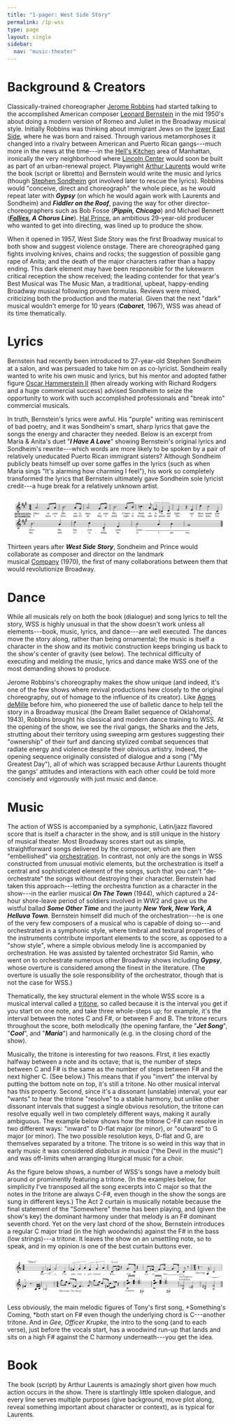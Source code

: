 ```yaml
---
title: "1-pager: West Side Story"
permalink: /1p-wss
type: page
layout: single
sidebar:
  nav: "music-theater"
---
```


# Background & Creators


Classically-trained choreographer [Jerome Robbins](http://en.wikipedia.org/wiki/Jerome_Robbins) had started talking to the accomplished American composer [Leonard Bernstein](http://en.wikipedia.org/wiki/Leonard_Bernstein) in the mid 1950's about doing a modern version of Romeo and Juliet in the Broadway musical style. Initially Robbins was thinking about immigrant Jews on the [lower East Side](http://en.wikipedia.org/wiki/Lower_East_Side), where he was born and raised. Through various metamorphoses it changed into a rivalry between American and Puerto Rican gangs---much more in the news at the time---in the [Hell's Kitchen](http://en.wikipedia.org/wiki/Hell%27s_Kitchen%2C_Manhattan) area of Manhattan, ironically the very neighborhood where [Lincoln Center](http://en.wikipedia.org/wiki/Lincoln_Center) would soon be built as part of an urban-renewal project. Playwright [Arthur Laurents](http://en.wikipedia.org/wiki/Arthur_Laurents) would write the book (script or libretto) and Bernstein would write the music and lyrics (though [Stephen Sondheim](http://en.wikipedia.org/wiki/Stephen_Sondheim) got involved later to rescue the lyrics). Robbins would "conceive, direct and choreograph" the whole piece, as he would repeat later with ***Gypsy*** (on which he would again work with Laurents and Sondheim) and ***Fiddler on the Roof***, paving the way for other director-choreographers such as Bob Fosse (***Pippin, Chicago***) and Michael Bennett (***[Follies](http://www.armandofox.com/music-theater/follies), A Chorus Line***). [Hal Prince](http://en.wikipedia.org/wiki/Harold_Prince), an ambitious 29-year-old producer who wanted to get into directing, was lined up to produce the show.

When it opened in 1957, West Side Story was the first Broadway musical to both show and suggest violence onstage. There are choreographed gang fights involving knives, chains and rocks; the suggestion of possible gang rape of Anita; and the death of the major characters rather than a happy ending. This dark element may have been responsible for the lukewarm critical reception the show received; the leading contender for that year's Best Musical was The Music Man, a traditional, upbeat, happy-ending Broadway musical following proven formulas. Reviews were mixed, criticizing both the production and the material. Given that the next "dark" musical wouldn't emerge for 10 years (***Cabaret***, 1967), WSS was ahead of its time thematically.

# Lyrics

Bernstein had recently been introduced to 27-year-old Stephen Sondheim at a salon, and was persuaded to take him on as co-lyricist. Sondheim really wanted to write his own music and lyrics, but his mentor and adopted father figure [Oscar Hammerstein II](http://en.wikipedia.org/wiki/Oscar_Hammerstein_II) (then already working with Richard Rodgers and a huge commercial success) advised Sondheim to seize the opportunity to work with such accomplished professionals and "break into" commercial musicals.

In truth, Bernstein's lyrics were awful. His "purple" writing was reminiscent of bad poetry, and it was Sondheim's smart, sharp lyrics that gave the songs the energy and character they needed. Below is an excerpt from Maria & Anita's duet "***I Have A Love***" showing Bernstein's original lyrics and Sondheim's rewrite---which words are more likely to be spoken by a pair of relatively uneducated Puerto Rican immigrant sisters? Although Sondheim publicly beats himself up over some gaffes in the lyrics (such as when Maria sings "It's alarming how charming I feel"), his work so completely transformed the lyrics that Bernstein ultimately gave Sondheim sole lyricist credit---a huge break for a relatively unknown artist.

![](/assets/img/music-theater/WSSlyrics.png)

Thirteen years after ***West Side Story***, Sondheim and Prince would collaborate as composer and director on the landmark musical [Company](http://en.wikipedia.org/wiki/Company_%28musical%29) (1970), the first of many collaborations between them that would revolutionize Broadway.

# Dance


While all musicals rely on both the book (dialogue) and song lyrics to tell the story, WSS is highly unusual in that the show doesn't work unless all elements---book, music, lyrics, and dance---are well executed. The dances move the story along, rather than being ornamental; the music is itself a character in the show and its motivic construction keeps bringing us back to the show's center of gravity (see below). The technical difficulty of executing and melding the music, lyrics and dance make WSS one of the most demanding shows to produce.

Jerome Robbins's choreography makes the show unique (and indeed, it's one of the few shows where revival productions hew closely to the original choreography, out of homage to the influence of its creator). Like [Agnes deMille](http://en.wikipedia.org/wiki/Agnes_DeMille) before him, who pioneered the use of balletic dance to help tell the story in a Broadway musical (the Dream Ballet sequence of Oklahoma!, 1943), Robbins brought his classical and modern dance training to WSS. At the opening of the show, we see the rival gangs, the Sharks and the Jets, strutting about their territory using sweeping arm gestures suggesting their "ownership" of their turf and dancing stylized combat sequences that radiate energy and violence despite their obvious artistry. Indeed, the opening sequence originally consisted of dialogue and a song ("My Greatest Day"), all of which was scrapped because Arthur Laurents thought the gangs' attitudes and interactions with each other could be told more concisely and vigorously with just music and dance.

# Music


The action of WSS is accompanied by a symphonic, Latin/jazz flavored score that is itself a character in the show, and is still unique in the history of musical theater. Most Broadway scores start out as simple, straightforward songs delivered by the composer, which are then "embellished" via [orchestration](http://en.wikipedia.org/wiki/Orchestration). In contrast, not only are the songs in WSS constructed from unusual motivic elements, but the orchestration is itself a central and sophisticated element of the songs, such that you can't "de-orchestrate" the songs without destroying their character. Bernstein had taken this approach---letting the orchestra function as a character in the show---in the earlier musical ***On The Town*** (1944), which captured a 24-hour shore-leave period of soldiers involved in WW2 and gave us the wistful ballad ***Some Other Time*** and the jaunty ***New York, New York, A Helluva Town***. Bernstein himself did much of the orchestration---he is one of the very few composers of a musical who is capable of doing so---and orchestrated in a symphonic style, where timbral and textural properties of the instruments contribute important elements to the score, as opposed to a "show style", where a simple obvious melody line is accompanied by orchestration. He was assisted by talented orchestrator Sid Ramin, who went on to orchestrate numerous other Broadway shows including ***Gypsy***, whose overture is considered among the finest in the literature. (The overture is usually the sole responsibility of the orchestrator, though that is not the case for WSS.)

Thematically, the key structural element in the whole WSS score is a musical interval called a [tritone](http://en.wikipedia.org/wiki/Tritone), so called because it is the interval you get if you start on one note, and take three whole-steps up; for example, it's the interval between the notes C and F#, or between F and B. The tritone recurs throughout the score, both melodically (the opening fanfare, the "***Jet Song***", "***Cool***", and "***Maria***") and harmonically (e.g. in the closing chord of the show).

Musically, the tritone is interesting for two reasons. FIrst, it lies exactly halfway between a note and its octave; that is, the number of steps between C and F# is the same as the number of steps between F# and the next higher C. (See below.) This means that if you "invert" the interval by putting the bottom note on top, it's still a tritone. No other musical interval has this property. Second, since it's a dissonant (unstable) interval, your ear "wants" to hear the tritone "resolve" to a stable harmony, but unlike other dissonant intervals that suggest a single obvious resolution, the tritone can resolve equally well in two completely different ways, making it aurally ambiguous. The example below shows how the tritone C-F# can resolve in two different ways: "inward" to D-flat major (or minor), or "outward" to G major (or minor). The two possible resolution keys, D-flat and G, are themselves separated by a tritone. The tritone is so weird in this way that in early music it was considered *diabolus in musica* ("the Devil in the music") and was off-limits when arranging liturgical music for a choir.

As the figure below shows, a number of WSS's songs have a melody built around or prominently featuring a tritone. (In the examples below, for simplicity I've transposed all the song excerpts into C major so that the notes in the tritone are always C-F#, even though in the show the songs are sung in different keys.) The Act 2 curtain is musically notable because the final statement of the "Somewhere" theme has been playing, and (given the show's key) the dominant harmony under that melody is an F# dominant seventh chord. Yet on the very last chord of the show, Bernstein introduces a regular C major triad (in the high woodwinds) against the F# in the bass (low strings)---a tritone. It leaves the show on an unsettling note, so to speak, and in my opinion is one of the best curtain buttons ever.

![](/assets/img/music-theater/WSStritones.png)

Less obviously, the main melodic figures of Tony's first song, *Something's Coming, *both start on F# even though the underlying chord is C---another tritone. And in *Gee, Officer Krupke,* the intro to the song (and to each verse), just before the vocals start, has a woodwind run-up that lands and sits on a high F# against the C harmony underneath---you get the idea. 

# Book

The book (script) by Arthur Laurents is amazingly short given how much action occurs in the show. There is startlingly little spoken dialogue, and every line serves multiple purposes (give background, move plot along, reveal something important about character or context), as is typical for Laurents.
